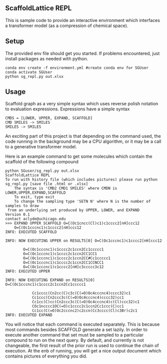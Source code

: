 ## ScaffoldLattice REPL

This is sample code to provide an interactive environment which interfaces a transformer model (as a compression of
chemical space).

## Setup
The provided env file should get you started. If problems encountered, just install packages as needed
with python.
```shell
conda env create -f environment.yml #create conda env for SGUser
conda activate SGUser
python sg_repl.py out.xlsx 
```

## Usage
Scaffold graph as a very simple syntax which uses reverse polish notation to evaluation expressions. 
Expressions have a simple syntax
```
CMDS = [LOWER, UPPER, EXPAND, SCAFFOLD]
CMD SMILES -> SMILES
SMILES -> SMILES
```
An exciting part of this project is that depending on the command used, the code running in the background
may be a CPU algorithm, or it may be a call to a generative transformer model. 

Here is an example command to get some molecules which contain the scaffold of the following compound
```shell
python SGuser/sg_repl.py out.xlsx
ScaffoldLattice REPL
To run with history file (which includes pictures) please run python sg_repl.py [save file .html or .xlsx]
	The syntax is 'CMD2 CMD1 SMILES' where CMDN is LOWER,UPPER,EXPAND,SCAFFOLD
	To exit, type exit
	To change the sampling type 'SETN N' where N is the number of samples to draw
 from an underlying set produced by UPPER, LOWER, and EXPAND
Version 0.1 
contact aclyde@uchicago.edu
>>> EXPAND UPPER SCAFFOLD O=C(Oc1cncc(Cl)c1)c1cccc2[nH]ccc12
	O=C(Oc1cccnc1)c1cccc2[nH]ccc12
INFO: EXECUTED SCAFFOLD

INFO: NOW EXECUTING UPPER on RESULTS[0] O=C(Oc1cccnc1)c1cccc2[nH]ccc12

		O=C(Oc1cccnc1)c1cccc2c1ccn2Cc1ccccc1
		O=C(Oc1cccnc1)c1cccc2c1ccn2CC1CC1
		O=C(Oc1cccnc1)c1cccc2c1ccn2CC#Cc1ccccc1
		O=C(Oc1cccnc1)c1cccc2c1ccn2CC1CCNCC1
		O=C(Oc1cccnc1)c1cccc2[nH]c3ccccc3c12
INFO: EXECUTED UPPER

INFO: NOW EXECUTING EXPAND on RESULTS[0] O=C(Oc1cccnc1)c1cccc2c1ccn2Cc1ccccc1

			Cc1cccc(Cn2cc(C)c3c(C(=O)Oc4cccnc4)cccc32)c1
			Cc1ccc(Cn2ccc3c(C(=O)Oc4cccnc4)cccc32)cc1
			Cc1cc(C)cc(Cn2ccc3c(C(=O)Oc4cccnc4)c(Cl)ccc32)c1
			COc1ncccc1OC(=O)c1cccc2c1ccn2Cc1ccc(C)cc1
			Cc1cc(C(=O)Oc2cccnc2)c2ccn(Cc3cccc(Cl)c3Br)c2c1
INFO: EXECUTED EXPAND
```
You will notice that each command is executed separately. This is because most commands
besides SCAFFOLD generate a set lazily. In order to execute another command
that set must be sampled to a particular compound to run on the next query.
By default, and currently is not changeable, the first result of the prior run is
used to continue the chain of execution. At the enb of running, you will get a nice
output document which contains pictures of everything you did.



